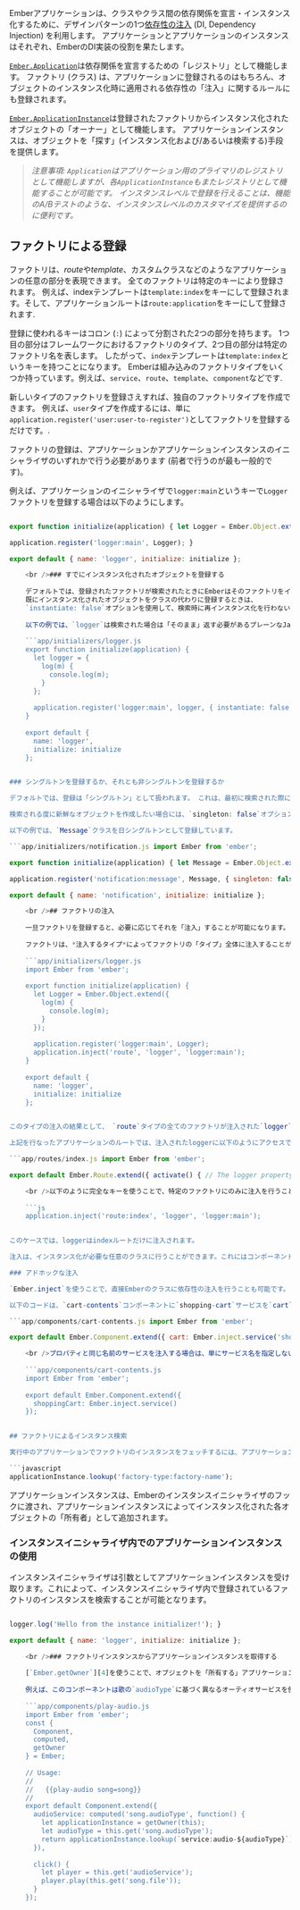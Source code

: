 Emberアプリケーションは、クラスやクラス間の依存関係を宣言・インスタンス化するために、デザインパターンの1つ[依存性の注入](https://en.wikipedia.org/wiki/Dependency_injection) (DI, Dependency Injection) を利用します。 アプリケーションとアプリケーションのインスタンスはそれぞれ、EmberのDI実装の役割を果たします。

[`Ember.Application`](http://emberjs.com/api/classes/Ember.Application.html)は依存関係を宣言するための「レジストリ」として機能します。 ファクトリ (クラス) は、アプリケーションに登録されるのはもちろん、オブジェクトのインスタンス化時に適用される依存性の「注入」に関するルールにも登録されます。

[`Ember.ApplicationInstance`](http://emberjs.com/api/classes/Ember.ApplicationInstance.html)は登録されたファクトリからインスタンス化されたオブジェクトの「オーナー」として機能します。 アプリケーションインスタンスは、オブジェクトを「探す」(インスタンス化および/あるいは検索する)手段を提供します。

> *注意事項: `Application`はアプリケーション用のプライマリのレジストリとして機能しますが、各`ApplicationInstance`もまたレジストリとして機能することが可能です。 インスタンスレベルで登録を行えることは、機能のA/Bテストのような、インスタンスレベルのカスタマイズを提供するのに便利です。*

## ファクトリによる登録

ファクトリは、*route*や*template*、カスタムクラスなどのようなアプリケーションの任意の部分を表現できます。 全てのファクトリは特定のキーにより登録されます。 例えば、indexテンプレートは`template:index`をキーにして登録されます。そして、アプリケーションルートは`route:application`をキーにして登録されます.

登録に使われるキーはコロン (`:`) によって分割された2つの部分を持ちます。 1つ目の部分はフレームワークにおけるファクトリのタイプ、2つ目の部分は特定のファクトリ名を表します。 したがって、`index`テンプレートは`template:index`というキーを持つことになります。 Emberは組み込みのファクトリタイプをいくつか持っています。例えば、`service`、`route`、`template`、`component`などです.

新しいタイプのファクトリを登録さえすれば、独自のファクトリタイプを作成できます。 例えば、`user`タイプを作成するには、単に`application.register('user:user-to-register')`としてファクトリを登録するだけです。.

ファクトリの登録は、アプリケーションかアプリケーションインスタンスのイニシャライザのいずれかで行う必要があります (前者で行うのが最も一般的です)。

例えば、アプリケーションのイニシャライザで`logger:main`というキーで`Logger`ファクトリを登録する場合は以下のようにします。

```app/initializers/logger.js import Ember from 'ember';

export function initialize(application) { let Logger = Ember.Object.extend({ log(m) { console.log(m); } });

application.register('logger:main', Logger); }

export default { name: 'logger', initialize: initialize };

    <br />### すでにインスタンス化されたオブジェクトを登録する
    
    デフォルトでは、登録されたファクトリが検索されたときにEmberはそのファクトリをインスタンス化しようとします。
    既にインスタンス化されたオブジェクトをクラスの代わりに登録するときは、
    `instantiate: false`オプションを使用して、検索時に再インスタンス化を行わないようにします。
    
    以下の例では、`logger`は検索された場合は「そのまま」返す必要があるプレーンなJavaScriptオブジェクトです。
    
    ```app/initializers/logger.js
    export function initialize(application) {
      let logger = {
        log(m) {
          console.log(m);
        }
      };
    
      application.register('logger:main', logger, { instantiate: false });
    }
    
    export default {
      name: 'logger',
      initialize: initialize
    };
    

### シングルトンを登録するか、それとも非シングルトンを登録するか

デフォルトでは、登録は「シングルトン」として扱われます。 これは、最初に検索された際に作成されたインスタンスがキャッシュされ、以降の検索ではそれが返されるということを、単に意味しています。

検索される度に新鮮なオブジェクトを作成したい場合には、`singleton: false`オプションを使って、非シングルトンとしてファクトリを登録してください。

以下の例では、`Message`クラスを日シングルトンとして登録しています。

```app/initializers/notification.js import Ember from 'ember';

export function initialize(application) { let Message = Ember.Object.extend({ text: '' });

application.register('notification:message', Message, { singleton: false }); }

export default { name: 'notification', initialize: initialize };

    <br />## ファクトリの注入
    
    一旦ファクトリを登録すると、必要に応じてそれを「注入」することが可能になります。
    
    ファクトリは、*注入するタイプ*によってファクトリの「タイプ」全体に注入することが可能です。 例えば以下のようになります。
    
    ```app/initializers/logger.js
    import Ember from 'ember';
    
    export function initialize(application) {
      let Logger = Ember.Object.extend({
        log(m) {
          console.log(m);
        }
      });
    
      application.register('logger:main', Logger);
      application.inject('route', 'logger', 'logger:main');
    }
    
    export default {
      name: 'logger',
      initialize: initialize
    };
    

このタイプの注入の結果として、 `route`タイプの全てのファクトリが注入された`logger`プロパティと共にインスタンス化されます。 `logger`の値は`logger:main`と名付けられたファクトリから取得されます。.

上記を行なったアプリケーションのルートでは、注入されたloggerに以下のようにアクセスできます。

```app/routes/index.js import Ember from 'ember';

export default Ember.Route.extend({ activate() { // The logger property is injected into all routes this.get('logger').log('Entered the index route!'); } });

    <br />以下のように完全なキーを使うことで、特定のファクトリにのみに注入を行うことも可能です。
    
    ```js
    application.inject('route:index', 'logger', 'logger:main');
    

このケースでは、loggerはindexルートだけに注入されます。

注入は、インスタンス化が必要な任意のクラスに行うことができます。これにはコンポーネント、ヘルパー、ルート、ルータなど、Emberの主要なフレームワーククラス全てが含まれます。

### アドホックな注入

`Ember.inject`を使うことで、直接Emberのクラスに依存性の注入を行うことも可能です。 現在`Ember.inject`は、コントローラー (`Ember.inject.controller`を介して) やサービス (`Ember.inject.service`を介して)の注入をサポートしています。).

以下のコードは、`cart-contents`コンポーネントに`shopping-cart`サービスを`cart`プロパティとして注入しています。

```app/components/cart-contents.js import Ember from 'ember';

export default Ember.Component.extend({ cart: Ember.inject.service('shopping-cart') });

    <br />プロパティと同じ名前のサービスを注入する場合は、単にサービス名を指定しないようにします (ケバブケース化された名前が使われます) 。
    
    ```app/components/cart-contents.js
    import Ember from 'ember';
    
    export default Ember.Component.extend({
      shoppingCart: Ember.inject.service()
    });
    

## ファクトリによるインスタンス検索

実行中のアプリケーションでファクトリのインスタンスをフェッチするには、アプリケーションインスタンスの[`lookup`](http://emberjs.com/api/classes/Ember.ApplicationInstance.html#method_lookup)メソッドを呼び出します。 このメソッドはファクトリを識別する文字列の引数を一つ取り、適切なオブジェクトを返します。

```javascript
applicationInstance.lookup('factory-type:factory-name');
```

アプリケーションインスタンスは、Emberのインスタンスイニシャライザのフックに渡され、アプリケーションインスタンスによってインスタンス化された各オブジェクトの「所有者」として追加されます。

### インスタンスイニシャライザ内でのアプリケーションインスタンスの使用

インスタンスイニシャライザは引数としてアプリケーションインスタンスを受け取ります。これによって、インスタンスイニシャライザ内で登録されているファクトリのインスタンスを検索することが可能となります。

```app/instance-initializers/logger.js export function initialize(applicationInstance) { let logger = applicationInstance.lookup('logger:main');

logger.log('Hello from the instance initializer!'); }

export default { name: 'logger', initialize: initialize };

    <br />### ファクトリインスタンスからアプリケーションインスタンスを取得する
    
    [`Ember.getOwner`][4]を使うことで、オブジェクトを「所有する」アプリケーションインスタンスを取得できます。 つまり、コンポーネントやヘルパー、ルートなどのようなフレームワークオブジェクトは、実行時にアプリケーションインスタンスを使って検索を行うために、[`Ember.getOwner`][4]を使うことができるということです。
    
    例えば、このコンポーネントは歌の`audioType`に基づく異なるオーティオサービスを使って曲を演奏します。
    
    ```app/components/play-audio.js
    import Ember from 'ember';
    const {
      Component,
      computed,
      getOwner
    } = Ember;
    
    // Usage:
    //
    //   {{play-audio song=song}}
    //
    export default Component.extend({
      audioService: computed('song.audioType', function() {
        let applicationInstance = getOwner(this);
        let audioType = this.get('song.audioType');
        return applicationInstance.lookup(`service:audio-${audioType}`);
      }),
    
      click() {
        let player = this.get('audioService');
        player.play(this.get('song.file'));
      }
    });